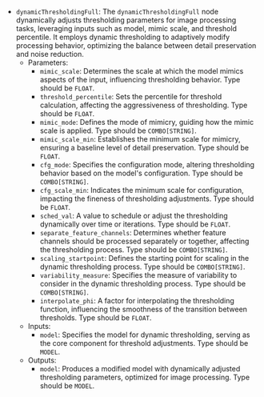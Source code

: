 - `dynamicThresholdingFull`: The `dynamicThresholdingFull` node dynamically adjusts thresholding parameters for image processing tasks, leveraging inputs such as model, mimic scale, and threshold percentile. It employs dynamic thresholding to adaptively modify processing behavior, optimizing the balance between detail preservation and noise reduction.
    - Parameters:
        - `mimic_scale`: Determines the scale at which the model mimics aspects of the input, influencing thresholding behavior. Type should be `FLOAT`.
        - `threshold_percentile`: Sets the percentile for threshold calculation, affecting the aggressiveness of thresholding. Type should be `FLOAT`.
        - `mimic_mode`: Defines the mode of mimicry, guiding how the mimic scale is applied. Type should be `COMBO[STRING]`.
        - `mimic_scale_min`: Establishes the minimum scale for mimicry, ensuring a baseline level of detail preservation. Type should be `FLOAT`.
        - `cfg_mode`: Specifies the configuration mode, altering thresholding behavior based on the model's configuration. Type should be `COMBO[STRING]`.
        - `cfg_scale_min`: Indicates the minimum scale for configuration, impacting the fineness of thresholding adjustments. Type should be `FLOAT`.
        - `sched_val`: A value to schedule or adjust the thresholding dynamically over time or iterations. Type should be `FLOAT`.
        - `separate_feature_channels`: Determines whether feature channels should be processed separately or together, affecting the thresholding process. Type should be `COMBO[STRING]`.
        - `scaling_startpoint`: Defines the starting point for scaling in the dynamic thresholding process. Type should be `COMBO[STRING]`.
        - `variability_measure`: Specifies the measure of variability to consider in the dynamic thresholding process. Type should be `COMBO[STRING]`.
        - `interpolate_phi`: A factor for interpolating the thresholding function, influencing the smoothness of the transition between thresholds. Type should be `FLOAT`.
    - Inputs:
        - `model`: Specifies the model for dynamic thresholding, serving as the core component for threshold adjustments. Type should be `MODEL`.
    - Outputs:
        - `model`: Produces a modified model with dynamically adjusted thresholding parameters, optimized for image processing. Type should be `MODEL`.
